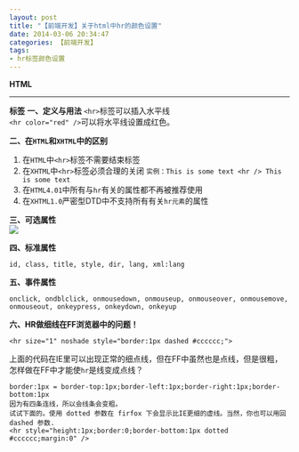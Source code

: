 ```yaml
---
layout: post
title: "【前端开发】关于html中hr的颜色设置"
date: 2014-03-06 20:34:47
categories: 【前端开发】
tags:
- hr标签颜色设置
---
```




**HTML <hr>标签**
**一、定义与用法**
`<hr>`标签可以插入水平线  
`<hr color="red" />`可以将水平线设置成红色。  

**二、在`HTML`和`XHTML`中的区别**  

1. 在`HTML`中`<hr>`标签不需要结束标签  
2. 在`XHTML`中`<hr>`标签必须合理的关闭 `实例：This is some text <hr /> This is some text`  
3. 在`HTML4.01`中所有与`hr`有关的属性都不再被推荐使用  
4. 在`XHTML1.0`严密型DTD中不支持所有有关`hr元素`的属性  

**三、可选属性**  
![](http://img.ph.126.net/X0QyY1La_hQ-bzy1YkTgIw==/3273835454123576269.jpg)  

**四、标准属性**  

`id, class, title, style, dir, lang, xml:lang`

**五、事件属性**  

`onclick, ondblclick, onmousedown, onmouseup, onmouseover, onmousemove, onmouseout, onkeypress, onkeydown, onkeyup`

**六、HR做细线在FF浏览器中的问题！**  

```
<hr size="1" noshade style="border:1px dashed #cccccc;">
```

上面的代码在IE里可以出现正常的细点线，但在FF中虽然也是点线，但是很粗，怎样做在FF中才能使`hr`是线变成点线？  

```
border:1px = border-top:1px;border-left:1px;border-right:1px;border-bottom:1px  
因为有四条连线，所以会线条会变粗。  
试试下面的。使用 dotted 参数在 firfox 下会显示比IE更细的虚线。当然，你也可以用回 dashed 参数.  
<hr style="height:1px;border:0;border-bottom:1px dotted #cccccc;margin:0" />  
```